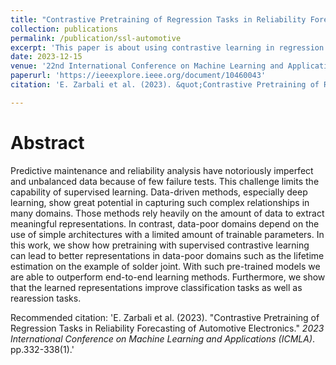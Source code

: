 ```yaml
---
title: "Contrastive Pretraining of Regression Tasks in Reliability Forecasting of Automotive Electronics"
collection: publications
permalink: /publication/ssl-automotive
excerpt: 'This paper is about using contrastive learning in regression tasks by contrasting via Radial Basis Function of continuous labels.'
date: 2023-12-15
venue: '22nd International Conference on Machine Learning and Applications'
paperurl: 'https://ieeexplore.ieee.org/document/10460043'
citation: 'E. Zarbali et al. (2023). &quot;Contrastive Pretraining of Regression Tasks in Reliability Forecasting of Automotive Electronics.&quot; <i>2023 International Conference on Machine Learning and Applications (ICMLA)</i>. pp.332-338(1).'

---
```


Abstract
===
Predictive maintenance and reliability analysis have notoriously imperfect and unbalanced data because of few failure tests. This challenge limits the capability of supervised learning. Data-driven methods, especially deep learning, show great potential in capturing such complex relationships in many domains. Those methods rely heavily on the amount of data to extract meaningful representations. In contrast, data-poor domains depend on the use of simple architectures with a limited amount of trainable parameters. In this work, we show how pretraining with supervised contrastive learning can lead to better representations in data-poor domains such as the lifetime estimation on the example of solder joint. With such pre-trained models we are able to outperform end-to-end learning methods. Furthermore, we show that the learned representations improve classification tasks as well as rearession tasks.

Recommended citation: 'E. Zarbali et al. (2023). &quot;Contrastive Pretraining of Regression Tasks in Reliability Forecasting of Automotive Electronics.&quot; <i>2023 International Conference on Machine Learning and Applications (ICMLA)</i>. pp.332-338(1).'

